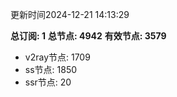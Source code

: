 更新时间2024-12-21 14:13:29

**总订阅: 1**
**总节点: 4942**
**有效节点: 3579**
- v2ray节点: 1709
- ss节点: 1850
- ssr节点: 20

